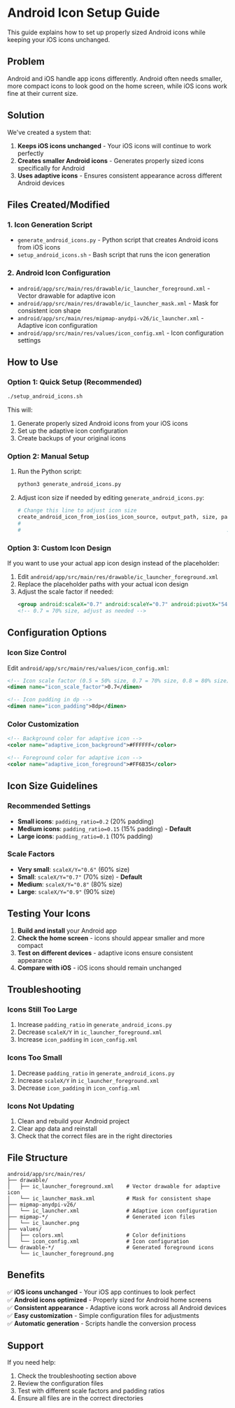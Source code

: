 # Android Icon Setup Guide

This guide explains how to set up properly sized Android icons while keeping your iOS icons unchanged.

## Problem
Android and iOS handle app icons differently. Android often needs smaller, more compact icons to look good on the home screen, while iOS icons work fine at their current size.

## Solution
We've created a system that:
1. **Keeps iOS icons unchanged** - Your iOS icons will continue to work perfectly
2. **Creates smaller Android icons** - Generates properly sized icons specifically for Android
3. **Uses adaptive icons** - Ensures consistent appearance across different Android devices

## Files Created/Modified

### 1. Icon Generation Script
- `generate_android_icons.py` - Python script that creates Android icons from iOS icons
- `setup_android_icons.sh` - Bash script that runs the icon generation

### 2. Android Icon Configuration
- `android/app/src/main/res/drawable/ic_launcher_foreground.xml` - Vector drawable for adaptive icon
- `android/app/src/main/res/drawable/ic_launcher_mask.xml` - Mask for consistent icon shape
- `android/app/src/main/res/mipmap-anydpi-v26/ic_launcher.xml` - Adaptive icon configuration
- `android/app/src/main/res/values/icon_config.xml` - Icon configuration settings

## How to Use

### Option 1: Quick Setup (Recommended)
```bash
./setup_android_icons.sh
```

This will:
1. Generate properly sized Android icons from your iOS icons
2. Set up the adaptive icon configuration
3. Create backups of your original icons

### Option 2: Manual Setup
1. Run the Python script:
   ```bash
   python3 generate_android_icons.py
   ```

2. Adjust icon size if needed by editing `generate_android_icons.py`:
   ```python
   # Change this line to adjust icon size
   create_android_icon_from_ios(ios_icon_source, output_path, size, padding_ratio=0.15)
   #                                                                  ^^^^^^^^
   #                                                                  Adjust this value
   ```

### Option 3: Custom Icon Design
If you want to use your actual app icon design instead of the placeholder:

1. Edit `android/app/src/main/res/drawable/ic_launcher_foreground.xml`
2. Replace the placeholder paths with your actual icon design
3. Adjust the scale factor if needed:
   ```xml
   <group android:scaleX="0.7" android:scaleY="0.7" android:pivotX="54" android:pivotY="54">
   <!-- 0.7 = 70% size, adjust as needed -->
   ```

## Configuration Options

### Icon Size Control
Edit `android/app/src/main/res/values/icon_config.xml`:

```xml
<!-- Icon scale factor (0.5 = 50% size, 0.7 = 70% size, 0.8 = 80% size) -->
<dimen name="icon_scale_factor">0.7</dimen>

<!-- Icon padding in dp -->
<dimen name="icon_padding">8dp</dimen>
```

### Color Customization
```xml
<!-- Background color for adaptive icon -->
<color name="adaptive_icon_background">#FFFFFF</color>

<!-- Foreground color for adaptive icon -->
<color name="adaptive_icon_foreground">#FF6B35</color>
```

## Icon Size Guidelines

### Recommended Settings
- **Small icons**: `padding_ratio=0.2` (20% padding)
- **Medium icons**: `padding_ratio=0.15` (15% padding) - **Default**
- **Large icons**: `padding_ratio=0.1` (10% padding)

### Scale Factors
- **Very small**: `scaleX/Y="0.6"` (60% size)
- **Small**: `scaleX/Y="0.7"` (70% size) - **Default**
- **Medium**: `scaleX/Y="0.8"` (80% size)
- **Large**: `scaleX/Y="0.9"` (90% size)

## Testing Your Icons

1. **Build and install** your Android app
2. **Check the home screen** - icons should appear smaller and more compact
3. **Test on different devices** - adaptive icons ensure consistent appearance
4. **Compare with iOS** - iOS icons should remain unchanged

## Troubleshooting

### Icons Still Too Large
1. Increase `padding_ratio` in `generate_android_icons.py`
2. Decrease `scaleX/Y` in `ic_launcher_foreground.xml`
3. Increase `icon_padding` in `icon_config.xml`

### Icons Too Small
1. Decrease `padding_ratio` in `generate_android_icons.py`
2. Increase `scaleX/Y` in `ic_launcher_foreground.xml`
3. Decrease `icon_padding` in `icon_config.xml`

### Icons Not Updating
1. Clean and rebuild your Android project
2. Clear app data and reinstall
3. Check that the correct files are in the right directories

## File Structure
```
android/app/src/main/res/
├── drawable/
│   ├── ic_launcher_foreground.xml    # Vector drawable for adaptive icon
│   └── ic_launcher_mask.xml          # Mask for consistent shape
├── mipmap-anydpi-v26/
│   └── ic_launcher.xml               # Adaptive icon configuration
├── mipmap-*/                         # Generated icon files
│   └── ic_launcher.png
├── values/
│   ├── colors.xml                    # Color definitions
│   └── icon_config.xml               # Icon configuration
└── drawable-*/                       # Generated foreground icons
    └── ic_launcher_foreground.png
```

## Benefits

✅ **iOS icons unchanged** - Your iOS app continues to look perfect  
✅ **Android icons optimized** - Properly sized for Android home screens  
✅ **Consistent appearance** - Adaptive icons work across all Android devices  
✅ **Easy customization** - Simple configuration files for adjustments  
✅ **Automatic generation** - Scripts handle the conversion process  

## Support

If you need help:
1. Check the troubleshooting section above
2. Review the configuration files
3. Test with different scale factors and padding ratios
4. Ensure all files are in the correct directories



